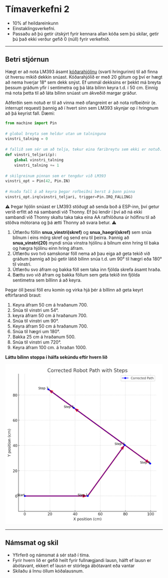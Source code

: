 # Tímaverkefni 2

- 10% af heildareinkunn
- Einstaklingsverkefni.
- Passaðu að þú getir útskýrt fyrir kennara allan kóða sem þú skilar, getir þú það ekki verður gefið 0 (núll) fyrir verkefnið.
  
---

## Betri stjórnun

Hægt er að nota LM393 ásamt [kóðarahjólinu](https://cdn10.bigcommerce.com/s-rs1s2e/products/1090/images/1921/encoder_wheel__77142.1421507745.500.659.jpg?c=2) (svarti hringurinn) til að finna út hversu mikið dekkin snúast. Kóðarahjólið er með 20 götum og því er hægt að nema hverjar 18° sem dekk snýst. Ef ummál dekksins er þekkt má breyta þessum gráðum yfir í sentimetra og þá láta bílinn keyra t.d. í 50 cm. Einnig má nota þetta til að láta bílinn snúast um ákveðið margar gráður. 

Aðferðin sem notuð er til að vinna með ofangreint er að nota rofbeiðnir (e. interrupt request) þannig að í hvert sinn sem LM393 skynjar op í hringnum að þá keyrist fall. Dæmi:

```python
from machine import Pin

# global breyta sem heldur utan um talninguna
vinstri_talning = 0

# fallið sem sér um að telja, tekur eina færibreytu sem ekki er notuð.
def vinstri_teljari(p):
    global vinstri_talning
    vinstri_talning += 1

# skilgreinum pinnan sem er tengdur við LM393
vinstri_opt = Pin(42, Pin.IN)

# Hvaða fall á að keyra þegar rofbeiðni berst á þann pinna
vinstri_opt.irq(vinstri_teljari, trigger=Pin.IRQ_FALLING)
```

:warning: Þegar hjólin snúast er LM393 stöðugt að senda boð á ESP-inn, því getur verið erfitt að ná sambandi við Thonny. Ef þú lendir í því að ná ekki sambandi við Thonny skaltu taka taka eina AA rafhlöðuna úr hólfinu til að stöðva mótorana og þá ætti Thonny að svara betur. :warning: 

1. Útfærðu föllin **snua_vinstri(skref)** og **snua_haegri(skref)** sem snúa bílnum í eins mörg skref og send eru til þeirra. Þannig að **snua_vinstri(20)** myndi snúa vinstra hjólinu á bílnum einn hring til baka og hægra hjólinu einn hring áfram.
1. Útfærðu svo tvö samskonar föll nema að þau eiga að geta tekið við gráðum þannig að þú getir látið bílinn snúa t.d. um 90° til hægri eða 180° til vinstri.
1. Útfærðu svo áfram og bakka föll sem taka inn fjölda skrefa ásamt hraða.
1. Bættu svo við áfram og bakka föllum sem geta tekið inn fjölda sentimetra sem bíllinn á að keyra.

Þegar öll þessi föll eru komin og virka hjá þér á bíllinn að geta keyrt eftirfarandi braut:
1. Keyra áfram 50 cm á hraðanum 700.
1. Snúa til vinstri um 54°.
1. keyra áfram 50 cm á hraðanum 700.
1. Snúa til vinstri um 90°.
1. Keyra áfram 50 cm á hraðanum 700.
1. Snúa til hægri um 180°.
1. Bakka 25 cm á hraðanum 500.
1. Snúa til vinstri um 720°.
1. Keyra áfram 100 cm. á hraðan 1000.

**Láttu bílinn stoppa í hálfa sekúndu eftir hvern lið**

![path](https://github.com/VESM2VT/ESP32/blob/main/myndir/v2path.png)

---

## Námsmat og skil

- Yfirferð og námsmat á sér stað í tíma.
- Fyrir hvern lið er gefið heilt fyrir fullnægjandi lausn, hálft ef lausn er ábótavant, ekkert ef lausn er stórlega ábótavant eða vantar
- Skilaðu á Innu öllum kóðalausnum.
